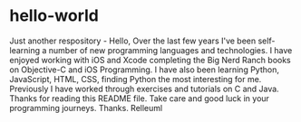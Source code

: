 # hello-world
Just another respository - 
Hello,
Over the last few years I've been self-learning a number of new programming languages and technologies. I have enjoyed working with iOS and Xcode completing the Big Nerd Ranch books on Objective-C and iOS Programming. I have also been learning Python, JavaScript, HTML, CSS, finding Python the most interesting for me. Previously I have worked through exercises and tutorials on C and Java. Thanks for reading this README file. Take care and good luck in your programming journeys.
Thanks.
Relleuml
